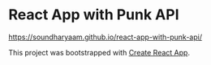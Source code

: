 # React App with Punk API

https://soundharyaam.github.io/react-app-with-punk-api/

This project was bootstrapped with [Create React App](https://github.com/facebook/create-react-app).
